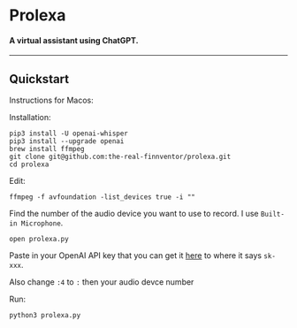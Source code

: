 # Prolexa

#### A virtual assistant using ChatGPT.
---
## Quickstart
Instructions for Macos:

Installation:
```
pip3 install -U openai-whisper
pip3 install --upgrade openai
brew install ffmpeg
git clone git@github.com:the-real-finnventor/prolexa.git
cd prolexa
```

Edit:
```
ffmpeg -f avfoundation -list_devices true -i ""
```
Find the number of the audio device you want to use to record. I use `Built-in Microphone`.
```
open prolexa.py
```

Paste in your OpenAI API key that you can get it [here](https://platform.openai.com/account/api-keys) to where it says `sk-xxx`.

Also change `:4` to `:` then your audio devce number

Run:
```
python3 prolexa.py
```
